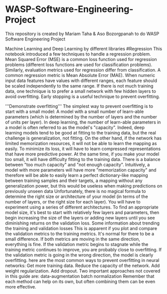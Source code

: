 # WASP-Software-Engineering-Project
This repository is created by Mariam Taha &amp; Aso Bozorgpanah to do WASP Software Engineering Project

Machine Learning and Deep Learning by different libraries
#Regression This notebook introduced a few techniques to handle a regression problem.
Mean Squared Error (MSE) is a common loss function used for regression problems (different loss functions are used for classification problems). Similarly, evaluation metrics used for regression differ from classification. A common regression metric is Mean Absolute Error (MAE). When numeric input data features have values with different ranges, each feature should be scaled independently to the same range. If there is not much training data, one technique is to prefer a small network with few hidden layers to avoid overfitting. Early stopping is a useful technique to prevent overfitting.

'''Demonstrate overfitting''' The simplest way to prevent overfitting is to start with a small model: A model with a small number of learn-able parameters (which is determined by the number of layers and the number of units per layer). In deep learning, the number of learn-able parameters in a model is often referred to as the model's "capacity".
Indeed, deep learning models tend to be good at fitting to the training data, but the real challenge is generalization, not fitting.
On the other hand, if the network has limited memorization resources, it will not be able to learn the mapping as easily. To minimize its loss, it will have to learn compressed representations that have more predictive power. At the same time, if you make your model too small, it will have difficulty fitting to the training data. There is a balance between "too much capacity" and "not enough capacity".
Intuitively, a model with more parameters will have more "memorization capacity" and therefore will be able to easily learn a perfect dictionary-like mapping between training samples and their targets, a mapping without any generalization power, but this would be useless when making predictions on previously unseen data
Unfortunately, there is no magical formula to determine the right size or architecture of your model (in terms of the number of layers, or the right size for each layer). You will have to experiment using a series of different architectures.
To find an appropriate model size, it's best to start with relatively few layers and parameters, then begin increasing the size of the layers or adding new layers until you see diminishing returns on the validation loss.
Some information about trending the training and validation losses This is apparent if you plot and compare the validation metrics to the training metrics.
It's normal for there to be a small difference. If both metrics are moving in the same direction, everything is fine. If the validation metric begins to stagnate while the training metric continues to improve, you are probably close to overfitting. If the validation metric is going in the wrong direction, the model is clearly overfitting.
here are the most common ways to prevent overfitting in neural networks:
Get more training data. Reduce the capacity of the network. Add weight regularization. Add dropout. Two important approaches not covered in this guide are:
data-augmentation batch normalization Remember that each method can help on its own, but often combining them can be even more effective. 

